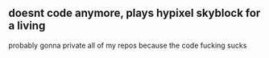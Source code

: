 <!-- <div align="center">
  <h1 align="center">Hi, I'm Irian3x3!</h1>
<center align="center">
  <details>
      <summary>
        Stats
      </summary>
    <div align='center'>
      <a href='#'>
        <img src='https://github-readme-stats.vercel.app/api?username=Irian3x3&hide=issues,stars&count_private=true&show_icons=true&theme=dark' alt='Stats' />
      </a>
    </div>
    <div align="center">
      <a href="#">
        <img src='https://github-readme-stats.vercel.app/api/top-langs/?username=Irian3x3&hide=issues,stars&count_private=true&show_icons=true&theme=dark' alt='Stats' />
      </a>
    </div>
    </details>
  </center>
</div>
<br><br>

~~I'm a gamer and developer~~ i play minecraft
## Languages (Coding)
- JavaScript & TypeScript;
- HTML & CSS;
- PHP;
- Java & C#;
- Python;
- Swift;
## Languages (not coding)
- English
- Spanish
## Discord bots
 [Galaxies](https://discord.com/api/oauth2/authorize?client_id=754403987100270682&permissions=470150358&scope=bot "A multi-purpose moderation bot!") [Plus+](https://discord.com/api/oauth2/authorize?client_id=736576975627354202&permissions=8&scope=bot "An old bot which is always offline and just dead") (old, dead bot and it is always offline)
- [AMPBYSE](../../../../../Irian3x3/AMPBYSE "My first commando bot")

<!-- [JADB](https://discord.com/oauth2/authorize?client_id=780832955147878401&permissions=-9&scope=bot)
- [Water](../../../water "A bot based on water, made with discord.py and python")
- [Mega](https://bit.ly/31jHDNu "A multi-purpose bot")
- [Hatsune](../../../hatsune "An anime bot")
- And some more but I don't remember them or they're all dead
- A lot
## Projects
<!-- - [discord-taisaku](https://github.com/discord-taisaku/discord-taisaku)
- [My website](https://irian3x3.xyz)
- [ABTS Website](https://bot-creations.github.io)
- JSCord - [NPM](https://npmjs.com/package/javascript-cord) | [Repo](../../../js-cord)
- A lot
## Stuff I might make soon
- [x] Done ~~A bot made with discord.py~~
- [x] Done ~~A bot list~~
- [x] [Done](../../../../Irian3x3/db-script-leaked) ~~A leak of the [db-script](https://www.db-script.xyz) source code~~
## Things I'm good at
- Being a useless and stupid soul
- Making extremely dumb mistakes
## Things I'm bad at
- Math
- Life
-->

## doesnt code anymore, plays hypixel skyblock for a living

probably gonna private all of my repos because the code fucking sucks
